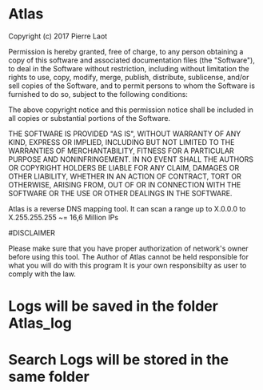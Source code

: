 # Atlas

Copyright (c) 2017 Pierre Laot

Permission is hereby granted, free of charge, to any person obtaining a copy of this software and associated documentation files (the "Software"), to deal in the Software without restriction, 
including without limitation the rights to use, copy, modify, merge, publish, distribute, sublicense, and/or sell copies of the Software, and to permit persons to whom the Software is furnished to do so, 
subject to the following conditions:

The above copyright notice and this permission notice shall be included in all copies or substantial portions of the Software.

THE SOFTWARE IS PROVIDED "AS IS", WITHOUT WARRANTY OF ANY KIND, EXPRESS OR IMPLIED, INCLUDING BUT NOT LIMITED TO THE WARRANTIES OF MERCHANTABILITY, FITNESS FOR A PARTICULAR PURPOSE AND NONINFRINGEMENT. 
IN NO EVENT SHALL THE AUTHORS OR COPYRIGHT HOLDERS BE LIABLE FOR ANY CLAIM, DAMAGES OR OTHER LIABILITY, WHETHER IN AN ACTION OF CONTRACT, TORT OR OTHERWISE, ARISING FROM, 
OUT OF OR IN CONNECTION WITH THE SOFTWARE OR THE USE OR OTHER DEALINGS IN THE SOFTWARE.


Atlas is a reverse DNS mapping tool. It can scan a range up to X.0.0.0 to X.255.255.255 ~= 16,6 Million IPs

#DISCLAIMER 

Please make sure that you have proper authorization of network's owner before using this tool. The Author of Atlas cannot be held responsible for what you will do with this program
It is your own responsibilty as user to comply with the law.

# Logs will be saved in the folder Atlas_log
# Search Logs will be stored in the same folder


